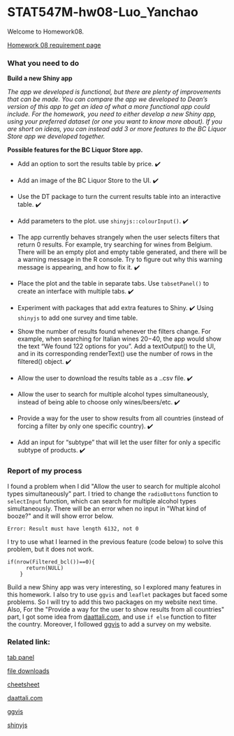 
# STAT547M-hw08-Luo_Yanchao

Welcome to  Homework08.

[Homework 08 requirement page](http://stat545.com/hw08_shiny.html)

### What you need to do

**Build a new Shiny app**

*The app we developed is functional, but there are plenty of improvements that can be made. You can compare the app we developed to Dean’s version of this app to get an idea of what a more functional app could include. For the homework, you need to either develop a new Shiny app, using your preferred dataset (or one you want to know more about). If you are short on ideas, you can instead add 3 or more features to the BC Liquor Store app we developed together.*

**Possible features for the BC Liquor Store app.**

+ Add an option to sort the results table by price. :heavy_check_mark:

+ Add an image of the BC Liquor Store to the UI.  :heavy_check_mark:

+ Use the DT package to turn the current results table into an interactive table.  :heavy_check_mark:

+ Add parameters to the plot. use `shinyjs::colourInput()`. :heavy_check_mark:

+ The app currently behaves strangely when the user selects filters that return 0 results. For example, try searching for wines from Belgium. There will be an empty plot and empty table generated, and there will be a warning message in the R console. Try to figure out why this warning message is appearing, and how to fix it. :heavy_check_mark:

+ Place the plot and the table in separate tabs. Use `tabsetPanel()` to create an interface with multiple tabs. :heavy_check_mark:

+ Experiment with packages that add extra features to Shiny. :heavy_check_mark:
Using `shinyjs` to add one survey and time table.

+ Show the number of results found whenever the filters change. For example, when searching for Italian wines $20-$40, the app would show the text “We found 122 options for you”.
Add a textOutput() to the UI, and in its corresponding renderText() use the number of rows in the filtered() object. :heavy_check_mark:

+ Allow the user to download the results table as a ..csv file. :heavy_check_mark:

+ Allow the user to search for multiple alcohol types simultaneously, instead of being able to choose only wines/beers/etc. :heavy_check_mark:

+ Provide a way for the user to show results from all countries (instead of forcing a filter by only one specific country). :heavy_check_mark:

+ Add an input for “subtype” that will let the user filter for only a specific subtype of products. :heavy_check_mark:

### Report of my process

I found a problem when I did "Allow the user to search for multiple alcohol types simultaneously" part. I tried to change the `radioButtons` function to `selectInput` function, which can search for multiple alcohol types simultaneously. There will be an error when no input in "What kind of booze?" and it will show error below.  
```
Error: Result must have length 6132, not 0
```
I try to use what I learned in the previous feature (code below) to solve this problem, but it does not work.
```
if(nrow(Filtered_bcl())==0){
      return(NULL)
    }
```
Build a new Shiny app was very interesting, so I explored many features in this homework. I also try to use `ggvis` and `leaflet` packages but faced some problems. So I will try to add this two packages on my website next time. Also, For the "Provide a way for the user to show results from all countries" part, I got some idea from [daattali.com](https://daattali.com/shiny/bcl/), and use `if else` function to fliter the country. Moreover, I followed [ggvis](https://github.com/rstudio/ggvis) to add a survey on my website.

### Related link:

[tab panel](https://shiny.rstudio.com/reference/shiny/latest/tabPanel.html)

[file downloads](https://shiny.rstudio.com/reference/shiny/1.0.3/downloadHandler.html)

[cheetsheet](http://shiny.rstudio.com/images/shiny-cheatsheet.pdf)

[daattali.com](https://daattali.com/shiny/bcl/)

[ggvis](https://github.com/rstudio/ggvis)

[shinyjs](https://deanattali.com/2015/04/23/shinyjs-r-package/)